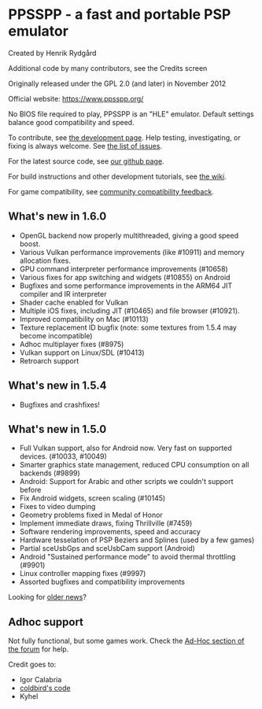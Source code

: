 ﻿PPSSPP - a fast and portable PSP emulator
=========================================

Created by Henrik Rydgård

Additional code by many contributors, see the Credits screen

Originally released under the GPL 2.0 (and later) in November 2012

Official website:
https://www.ppsspp.org/

No BIOS file required to play, PPSSPP is an "HLE" emulator.  Default settings balance good compatibility and speed.

To contribute, see [the development page](https://www.ppsspp.org/development.html).  Help testing, investigating, or fixing is always welcome.  See [the list of issues](https://github.com/hrydgard/ppsspp/issues).

For the latest source code, see [our github page](https://github.com/hrydgard/ppsspp).

For build instructions and other development tutorials, see [the wiki](https://github.com/hrydgard/ppsspp/wiki).

For game compatibility, see [community compatibility feedback](https://report.ppsspp.org/games).

What's new in 1.6.0
-------------------
* OpenGL backend now properly multithreaded, giving a good speed boost.
* Various Vulkan performance improvements (like #10911) and memory allocation fixes.
* GPU command interpreter performance improvements (#10658)
* Various fixes for app switching and widgets (#10855) on Android
* Bugfixes and some performance improvements in the ARM64 JIT compiler and IR interpreter
* Shader cache enabled for Vulkan
* Multiple iOS fixes, including JIT (#10465) and file browser (#10921).
* Improved compatibility on Mac (#10113)
* Texture replacement ID bugfix (note: some textures from 1.5.4 may become incompatible)
* Adhoc multiplayer fixes (#8975)
* Vulkan support on Linux/SDL (#10413)
* Retroarch support

What's new in 1.5.4
-------------------
* Bugfixes and crashfixes!

What's new in 1.5.0
-------------------
* Full Vulkan support, also for Android now. Very fast on supported devices. (#10033, #10049)
* Smarter graphics state management, reduced CPU consumption on all backends (#9899)
* Android: Support for Arabic and other scripts we couldn't support before
* Fix Android widgets, screen scaling (#10145)
* Fixes to video dumping
* Geometry problems fixed in Medal of Honor
* Implement immediate draws, fixing Thrillville (#7459)
* Software rendering improvements, speed and accuracy
* Hardware tesselation of PSP Beziers and Splines (used by a few games)
* Partial sceUsbGps and sceUsbCam support (Android)
* Android "Sustained performance mode" to avoid thermal throttling (#9901)
* Linux controller mapping fixes (#9997)
* Assorted bugfixes and compatibility improvements

Looking for [older news](history.md)?


Adhoc support
-------------
Not fully functional, but some games work.  Check the [Ad-Hoc section of the forum](http://forums.ppsspp.org/forumdisplay.php?fid=34) for help.

Credit goes to:
 - Igor Calabria
 - [coldbird's code](https://code.google.com/archive/p/aemu/)
 - Kyhel
